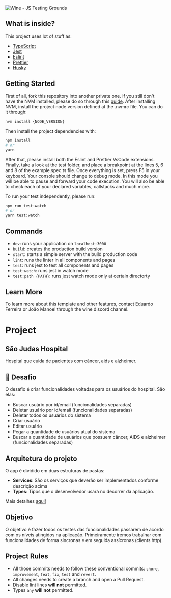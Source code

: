 ![Wine - JS Testing Grounds](https://img.wine.com.br/logo/wine/black/wine.svg)

## What is inside?

This project uses lot of stuff as:

- [TypeScript](https://www.typescriptlang.org/)
- [Jest](https://jestjs.io/)
- [Eslint](https://eslint.org/)
- [Prettier](https://prettier.io/)
- [Husky](https://github.com/typicode/husky)

## Getting Started

First of all, fork this repository into another private one. If you still don't
have the NVM installed, please do so through this [guide](https://heynode.com/tutorial/install-nodejs-locally-nvm/).
After installing NVM, install the project node version defined at the .nvmrc
file. You can do it through:

```sh
nvm install {NODE_VERSION}
```

Then install the project dependencies with:

```sh
npm install
# or
yarn
```

After that, please install both the Eslint and Prettier VsCode extensions.
Finally, take a look at the test folder, and place a breakpoint at the lines 5,
6 and 8 of the example.spec.ts file. Once everything is set, press F5 in your
keyboard. Your console should change to debug mode. In this mode you will be
able to pause and forward your code execution. You will also be able to check each
of your declared variables, callstacks and much more.

To run your test independently, please run:

```sh
npm run test:watch
# or
yarn test:watch
```

## Commands

- `dev`: runs your application on `localhost:3000`
- `build`: creates the production build version
- `start`: starts a simple server with the build production code
- `lint`: runs the linter in all components and pages
- `test`: runs jest to test all components and pages
- `test:watch`: runs jest in watch mode
- `test:path {PATH}`: runs jest watch mode only at certain directorty

## Learn More

To learn more about this template and other features, contact Eduardo Ferreira or João Manoel
through the wine discord channel.

# Project

## São Judas Hospital
Hospital que cuida de pacientes com câncer, aids e alzheimer.

## 🚀 Desafio
O desafio é criar funcionalidades voltadas para os usuários do hospital. São elas:
- Buscar usuário por id/email (funcionalidades separadas)
- Deletar usuário por id/email (funcionalidades separadas)
- Deletar todos os usuários do sistema
- Criar usuário
- Editar usuário
- Pegar a quantidade de usuários atual do sistema
- Buscar a quantidade de usuários que possuem câncer, AIDS e alzheimer (funcionalidades separadas)

## Arquitetura do projeto
O app é dividido em duas estruturas de pastas:
- **Services**: São os serviços que deverão ser implementados conforme descrição acima
- **Types**: Tipos que o desenvolvedor usará no decorrer da aplicação.

Mais detalhes [aqui!](https://whimsical.com/PxAkk45kKMd6CazfV79eif)

## Objetivo
O objetivo é fazer todos os testes das funcionalidades passarem de acordo com os níveis atingidos na aplicação.
Primeiramente iremos trabalhar com funcionalidades de forma sincronas e em seguida assícronas (clients http).

## Project Rules
- All those commits needs to follow these conventional commits: `chore`, `improvement`, `feat`, `fix`, `test` and `revert`.
- All changes needs to create a branch and open a Pull Request.
- Disable lint lines **will not** permitted.
- Types `any` **will not** permitted.
